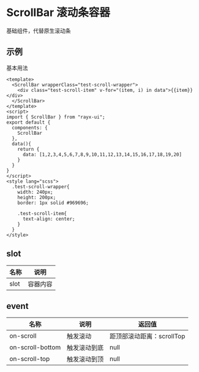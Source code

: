 <!-- type: 通用 -->

# ScrollBar 滚动条容器
基础组件，代替原生滚动条

## 示例

基本用法
```vue demo
<template>
  <ScrollBar wrapperClass="test-scroll-wrapper">
    <div class="test-scroll-item" v-for="(item, i) in data">{{item}}</div>
  </ScrollBar>
</template>
<script>
import { ScrollBar } from "rayx-ui";
export default {
  components: {
    ScrollBar
  },
  data(){
    return {
      data: [1,2,3,4,5,6,7,8,9,10,11,12,13,14,15,16,17,18,19,20]
    }
  }
}
</script>
<style lang="scss">
  .test-scroll-wrapper{
    width: 240px;
    height: 200px;
    border: 1px solid #969696;

    .test-scroll-item{
      text-align: center;
    }
  }
</style>
```

<!-- props -->
<!-- methods -->

## slot
| 名称 | 说明 |
| --- | --- |
| slot | 容器内容 |

## event
| 名称 | 说明 | 返回值 |
| --- | --- | --- |
| on-scroll | 触发滚动 | 距顶部滚动距离：scrollTop |
| on-scroll-bottom | 触发滚动到底 | null |
| on-scroll-top | 触发滚动到顶 | null |